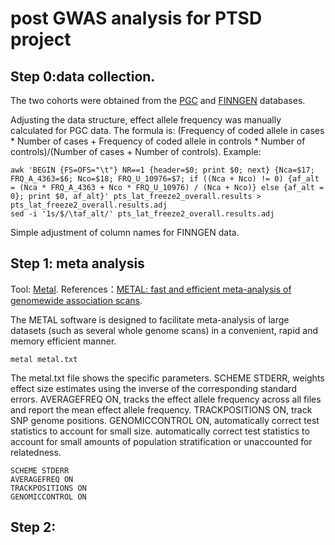 post GWAS analysis for PTSD project
=============================================

Step 0:data collection.
------------------------
The two cohorts were obtained from the [PGC](https://pgc.unc.edu/for-researchers/download-results/) and [FINNGEN](https://finngen.gitbook.io/documentation/v/r8/data-description) databases.

Adjusting the data structure, effect allele frequency was manually calculated for PGC data. The formula is: (Frequency of coded allele in cases * Number of cases + Frequency of coded allele in controls * Number of controls)/(Number of cases + Number of controls).
Example:
```
awk 'BEGIN {FS=OFS="\t"} NR==1 {header=$0; print $0; next} {Nca=$17; FRQ_A_4363=$6; Nco=$18; FRQ_U_10976=$7; if ((Nca + Nco) != 0) {af_alt = (Nca * FRQ_A_4363 + Nco * FRQ_U_10976) / (Nca + Nco)} else {af_alt = 0}; print $0, af_alt}' pts_lat_freeze2_overall.results > pts_lat_freeze2_overall.results.adj
sed -i '1s/$/\taf_alt/' pts_lat_freeze2_overall.results.adj
```
Simple adjustment of column names for FINNGEN data.

Step 1: meta analysis
------------------------
Tool: [Metal](https://csg.sph.umich.edu/abecasis/metal/).
References：[METAL: fast and efficient meta-analysis of genomewide association scans](https://pubmed.ncbi.nlm.nih.gov/20616382/).

The METAL software is designed to facilitate meta-analysis of large datasets (such as several whole genome scans) in a convenient, rapid and memory efficient manner. 
```
metal metal.txt
```

The metal.txt file shows the specific parameters. SCHEME STDERR, weights effect size estimates using the inverse of the corresponding standard errors. AVERAGEFREQ ON, tracks the effect allele frequency across all files and report the mean effect allele frequency. TRACKPOSITIONS ON, track SNP genome positions. GENOMICCONTROL ON, automatically correct test statistics to account for small size. automatically correct test statistics to account for small amounts of population stratification or unaccounted for relatedness.

```
SCHEME STDERR
AVERAGEFREQ ON
TRACKPOSITIONS ON
GENOMICCONTROL ON
```

Step 2:
------------------------
